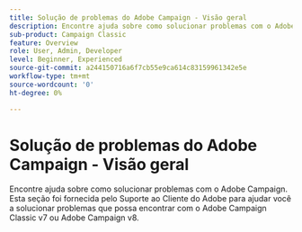 ```yaml
---
title: Solução de problemas do Adobe Campaign - Visão geral
description: Encontre ajuda sobre como solucionar problemas com o Adobe Campaign.
sub-product: Campaign Classic
feature: Overview
role: User, Admin, Developer
level: Beginner, Experienced
source-git-commit: a244150716a6f7cb55e9ca614c83159961342e5e
workflow-type: tm+mt
source-wordcount: '0'
ht-degree: 0%

---
```



# Solução de problemas do Adobe Campaign - Visão geral

Encontre ajuda sobre como solucionar problemas com o Adobe Campaign. Esta seção foi fornecida pelo Suporte ao Cliente do Adobe para ajudar você a solucionar problemas que possa encontrar com o Adobe Campaign Classic v7 ou Adobe Campaign v8.
